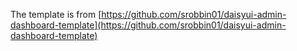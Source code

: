 The template is from [https://github.com/srobbin01/daisyui-admin-dashboard-template](https://github.com/srobbin01/daisyui-admin-dashboard-template)
